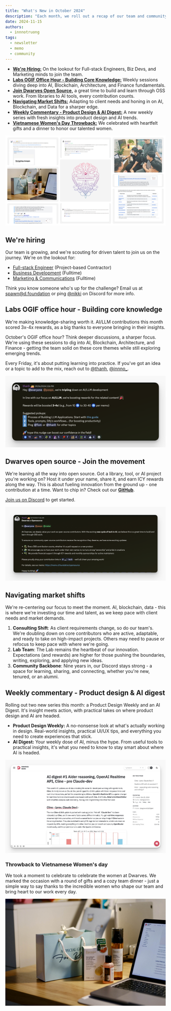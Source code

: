 ```yaml
---
title: "What's New in October 2024"
description: "Each month, we roll out a recap of our team and community's progress. October's updates spotlight our open source initiative, boosted rewards for sharing knowledge, navigating market shifts, weekly tech insights, and a warm celebration of Vietnamese Women's Day."
date: 2024-11-15
authors:
  - innnotruong
tags:
  - newsletter
  - memo
  - community
---
```


- [**We're Hiring:**](#were-hiring) On the lookout for Full-stack Engineers, Biz Devs, and Marketing minds to join the team.
- [**Labs OGIF Office Hour - Building Core Knowledge:**](#labs-ogif-office-hour---building-core-knowledge) Weekly sessions diving deep into AI, Blockchain, Architecture, and Finance fundamentals.
- [**Join Dwarves Open Source,**](#dwarves-open-source---join-the-movement) a great time to build and learn through OSS work. From libraries to AI tools, every contribution counts.
- [**Navigating Market Shifts:**](#navigating-market-shifts) Adapting to client needs and honing in on AI, Blockchain, and Data for a sharper edge.
- [**Weekly Commentary - Product Design & AI Digest:**](#weekly-commentary---product-design--ai-digest) A new weekly series with fresh insights into product design and AI trends.
- [**Vietnamese Women's Day Throwback:**](#throwback-to-vietnamese-womens-day) We celebrated with heartfelt gifts and a dinner to honor our talented women.

![](assets/2024-whats-new-oct-thumbnail.png)

## We're hiring

Our team is growing, and we're scouting for driven talent to join us on the journey. We're on the lookout for:

- [Full-stack Engineer](https://memo.d.foundation/careers/open-positions/full-stack-engineer/) (Project-based Contractor)
- [Business Development](https://memo.d.foundation/careers/open-positions/business-development/) (Fulltime)
- [Marketing & Communications](https://memo.d.foundation/careers/open-positions/marketing-and-communications-specialist/) (Fulltime)

Think you know someone who's up for the challenge? Email us at <spawn@d.foundation> or ping [@nikki](https://memo.d.foundation/contributor/nikki) on Discord for more info.

## Labs OGIF office hour - Building core knowledge

We're making knowledge-sharing worth it. AI/LLM contributions this month scored 3x-4x rewards, as a big thanks to everyone bringing in their insights.

October's OGIF office hour? Think deeper discussions, a sharper focus. We're using these sessions to dig into AI, Blockchain, Architecture, and Finance - getting the team solid on these core themes while still exploring emerging trends.

Every Friday, it's about putting learning into practice. If you've got an idea or a topic to add to the mix, reach out to [@thanh](https://memo.d.foundation/contributor/thanh/), [@innno\_](https://memo.d.foundation/contributor/innno_/).

![](assets/2024-whats-new-oct-ogif.png)

## Dwarves open source - Join the movement

We're leaning all the way into open source. Got a library, tool, or AI project you're working on? Host it under your name, share it, and earn ICY rewards along the way. This is about fueling innovation from the ground up - one contribution at a time. Want to chip in? Check out our [**GitHub**](https://github.com/dwarvesf/opensource).

[Join us on Discord](https://discord.gg/dfoundation) to get started.

![](assets/2024-whats-new-oct-oss.png)

## Navigating market shifts

We're re-centering our focus to meet the moment. AI, blockchain, data - this is where we're investing our time and talent, as we keep pace with client needs and market demands.

1. **Consulting Shift**: As client requirements change, so do our team's. We're doubling down on core contributors who are active, adaptable, and ready to take on high-impact projects. Others may need to pause or refocus to keep pace with where we're going.
2. **Lab Team**: The Lab remains the heartbeat of our innovation. Expectations (and rewards) are higher for those pushing the boundaries, writing, exploring, and applying new ideas.
3. **Community Backbone**: Nine years in, our Discord stays strong - a space for learning, sharing, and connecting, whether you're new, tenured, or an alumni.

## Weekly commentary - Product design & AI digest

Rolling out two new series this month: a Product Design Weekly and an AI Digest. It's insight meets action, with practical takes on where product design and AI are headed.

- **Product Design Weekly:** A no-nonsense look at what's actually working in design. Real-world insights, practical UI/UX tips, and everything you need to create experiences that stick.
- **AI Digest:** Your weekly dose of AI, minus the hype. From useful tools to practical insights, it's what you need to know to stay smart about where AI is headed.

![](assets/2024-whats-new-oct-commentary.png)

### Throwback to Vietnamese Women's day

We took a moment to celebrate to celebrate the women at Dwarves. We marked the occasion with a round of gifts and a cozy team dinner - just a simple way to say thanks to the incredible women who shape our team and bring heart to our work every day.

![](assets/2024-whats-new-oct-women-day.png)
